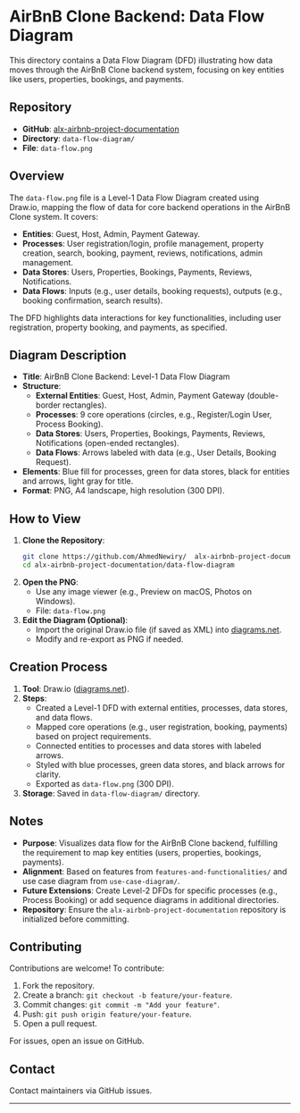 # AirBnB Clone Backend: Data Flow Diagram

This directory contains a Data Flow Diagram (DFD) illustrating how data moves through the AirBnB Clone backend system, focusing on key entities like users, properties, bookings, and payments.

## Repository
- **GitHub**: [alx-airbnb-project-documentation](https://github.com/AhmedNewiry/alx-airbnb-project-documentation)
- **Directory**: `data-flow-diagram/`
- **File**: `data-flow.png`

## Overview
The `data-flow.png` file is a Level-1 Data Flow Diagram created using Draw.io, mapping the flow of data for core backend operations in the AirBnB Clone system. It covers:
- **Entities**: Guest, Host, Admin, Payment Gateway.
- **Processes**: User registration/login, profile management, property creation, search, booking, payment, reviews, notifications, admin management.
- **Data Stores**: Users, Properties, Bookings, Payments, Reviews, Notifications.
- **Data Flows**: Inputs (e.g., user details, booking requests), outputs (e.g., booking confirmation, search results).

The DFD highlights data interactions for key functionalities, including user registration, property booking, and payments, as specified.

## Diagram Description
- **Title**: AirBnB Clone Backend: Level-1 Data Flow Diagram
- **Structure**:
  - **External Entities**: Guest, Host, Admin, Payment Gateway (double-border rectangles).
  - **Processes**: 9 core operations (circles, e.g., Register/Login User, Process Booking).
  - **Data Stores**: Users, Properties, Bookings, Payments, Reviews, Notifications (open-ended rectangles).
  - **Data Flows**: Arrows labeled with data (e.g., User Details, Booking Request).
- **Elements**: Blue fill for processes, green for data stores, black for entities and arrows, light gray for title.
- **Format**: PNG, A4 landscape, high resolution (300 DPI).

## How to View
1. **Clone the Repository**:
   ```bash
   git clone https://github.com/AhmedNewiry/  alx-airbnb-project-documentation.git
   cd alx-airbnb-project-documentation/data-flow-diagram
   ```
2. **Open the PNG**:
   - Use any image viewer (e.g., Preview on macOS, Photos on Windows).
   - File: `data-flow.png`
3. **Edit the Diagram (Optional)**:
   - Import the original Draw.io file (if saved as XML) into [diagrams.net](https://app.diagrams.net/).
   - Modify and re-export as PNG if needed.

## Creation Process
1. **Tool**: Draw.io ([diagrams.net](https://app.diagrams.net/)).
2. **Steps**:
   - Created a Level-1 DFD with external entities, processes, data stores, and data flows.
   - Mapped core operations (e.g., user registration, booking, payments) based on project requirements.
   - Connected entities to processes and data stores with labeled arrows.
   - Styled with blue processes, green data stores, and black arrows for clarity.
   - Exported as `data-flow.png` (300 DPI).
3. **Storage**: Saved in `data-flow-diagram/` directory.

## Notes
- **Purpose**: Visualizes data flow for the AirBnB Clone backend, fulfilling the requirement to map key entities (users, properties, bookings, payments).
- **Alignment**: Based on features from `features-and-functionalities/` and use case diagram from `use-case-diagram/`.
- **Future Extensions**: Create Level-2 DFDs for specific processes (e.g., Process Booking) or add sequence diagrams in additional directories.
- **Repository**: Ensure the `alx-airbnb-project-documentation` repository is initialized before committing.

## Contributing
Contributions are welcome! To contribute:
1. Fork the repository.
2. Create a branch: `git checkout -b feature/your-feature`.
3. Commit changes: `git commit -m "Add your feature"`.
4. Push: `git push origin feature/your-feature`.
5. Open a pull request.

For issues, open an issue on GitHub.

## Contact
Contact maintainers via GitHub issues.

---